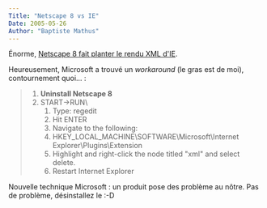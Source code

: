 ```yaml
---
Title: "Netscape 8 vs IE"
Date: 2005-05-26
Author: "Baptiste Mathus"
---
```




Énorme, [Netscape 8 fait planter le rendu XML
d'IE](http://blogs.msdn.com/ie/archive/2005/05/25/421763.aspx).

Heureusement, Microsoft a trouvé un *workaround* (le gras est de moi),
contournement quoi... :

> 1.  **Uninstall Netscape 8**
> 2.  START-\>RUN\
>     1.  Type: regedit
>     2.  Hit ENTER
>     3.  Navigate to the following:
>     4.  HKEY\_LOCAL\_MACHINE\\SOFTWARE\\Microsoft\\Internet
>         Explorer\\Plugins\\Extension
>     5.  Highlight and right-click the node titled "xml" and select
>         delete.
>     6.  Restart Internet Explorer
>
Nouvelle technique Microsoft : un produit pose des problème au nôtre.
Pas de problème, désinstallez le :-D

